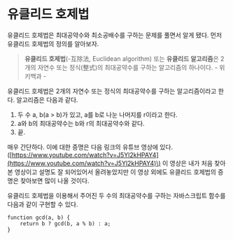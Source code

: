 # 유클리드 호제법

유클리드 호제법은 최대공약수와 최소공배수를 구하는 문제를 풀면서 알게 됐다. 먼저 유클리드 호제법의 정의를 알아보자. 

> **유클리드 호제법**\(-互除法, Euclidean algorithm\) 또는 **유클리드 알고리즘**은 2개의 자연수 또는 정식\(整式\)의 최대공약수를 구하는 알고리즘의 하나이다. - 위키백과 -

유클리드 호제법은 2개의 자연수 또는 정식의 최대공약수를 구하는 알고리즘이라고 한다. 알고리즘은 다음과 같다. 

1. 두 수 a, b\(a &gt; b\)가 있고, a를 b로 나눈 나머지를 r이라고 한다. 
2. a와 b의 최대공약수는 b와 r의 최대공약수와 같다. 
3. 끝. 

매우 간단하다. 이에 대한 증명은 다음 링크의 유튜브 영상에 있다. \([https://www.youtube.com/watch?v=J5Yl2kHPAY4](https://www.youtube.com/watch?v=J5Yl2kHPAY4)\) 이 영상은 내가 처음 찾아본 영상이고 설명도 잘 되어있어서 올려놓았지만 이 영상 외에도 유클리드 호제법의 증명은 찾아보면 많이 나올 것이다. 

유클리드 호제법을 이용해서 주어진 두 수의 최대공약수를 구하는 자바스크립트 함수를 다음과 같이 구현할 수 있다. 

```text
function gcd(a, b) {
    return b ? gcd(b, a % b) : a;
}
```




